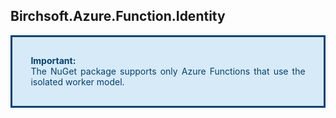 ## Birchsoft.Azure.Function.Identity

<div style='padding:0.1em; background-color:#d7eaf8; color:#004173; border:solid 3px #004173'>
<p style='margin:2em; text-align:justify'>
<b>Important:</b><br>
    The NuGet package supports only Azure Functions that use the isolated worker model.
</p>
</div>